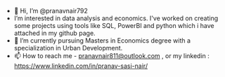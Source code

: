 - 👋 Hi, I’m @pranavnair792
- I’m interested in data analysis and economics. I've worked on creating some projects using tools like SQL, PowerBI and python which i have attached in my github page.
- 🌱 I’m currently pursuing Masters in Economics degree with a specialization in Urban Development.
- 📫 How to reach me - pranavnair811@outlook.com , or my linkedin : https://www.linkedin.com/in/pranav-sasi-nair/ 


